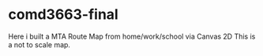 # comd3663-final

Here i built a MTA Route Map from home/work/school via Canvas 2D
This is a not to scale map.
